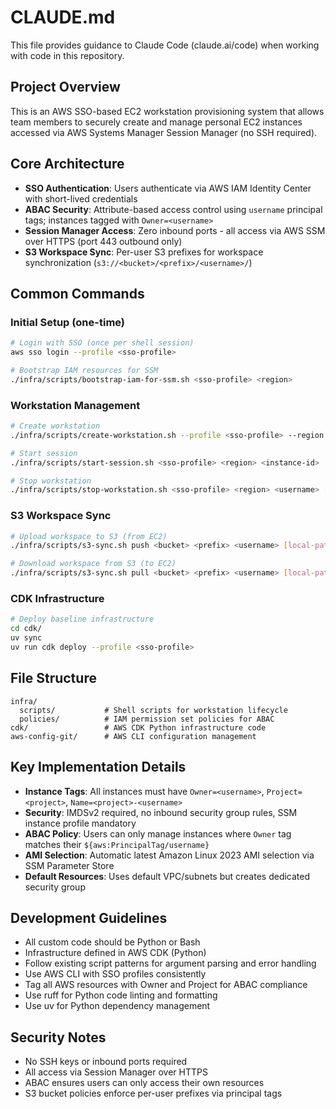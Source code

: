 # CLAUDE.md

This file provides guidance to Claude Code (claude.ai/code) when working with code in this repository.

## Project Overview

This is an AWS SSO-based EC2 workstation provisioning system that allows team members to securely create and manage personal EC2 instances accessed via AWS Systems Manager Session Manager (no SSH required).

## Core Architecture

- **SSO Authentication**: Users authenticate via AWS IAM Identity Center with short-lived credentials
- **ABAC Security**: Attribute-based access control using `username` principal tags; instances tagged with `Owner=<username>`
- **Session Manager Access**: Zero inbound ports - all access via AWS SSM over HTTPS (port 443 outbound only)
- **S3 Workspace Sync**: Per-user S3 prefixes for workspace synchronization (`s3://<bucket>/<prefix>/<username>/`)

## Common Commands

### Initial Setup (one-time)
```bash
# Login with SSO (once per shell session)
aws sso login --profile <sso-profile>

# Bootstrap IAM resources for SSM
./infra/scripts/bootstrap-iam-for-ssm.sh <sso-profile> <region>
```

### Workstation Management
```bash
# Create workstation
./infra/scripts/create-workstation.sh --profile <sso-profile> --region <region> --username <username> --project <project> --instance-type t3.small --arch x86_64 --volume-gb 50

# Start session
./infra/scripts/start-session.sh <sso-profile> <region> <instance-id>

# Stop workstation
./infra/scripts/stop-workstation.sh <sso-profile> <region> <username> [project]
```

### S3 Workspace Sync
```bash
# Upload workspace to S3 (from EC2)
./infra/scripts/s3-sync.sh push <bucket> <prefix> <username> [local-path]

# Download workspace from S3 (to EC2)
./infra/scripts/s3-sync.sh pull <bucket> <prefix> <username> [local-path]
```

### CDK Infrastructure
```bash
# Deploy baseline infrastructure
cd cdk/
uv sync
uv run cdk deploy --profile <sso-profile>
```

## File Structure

```
infra/
  scripts/           # Shell scripts for workstation lifecycle
  policies/          # IAM permission set policies for ABAC
cdk/                 # AWS CDK Python infrastructure code
aws-config-git/      # AWS CLI configuration management
```

## Key Implementation Details

- **Instance Tags**: All instances must have `Owner=<username>`, `Project=<project>`, `Name=<project>-<username>`
- **Security**: IMDSv2 required, no inbound security group rules, SSM instance profile mandatory
- **ABAC Policy**: Users can only manage instances where `Owner` tag matches their `${aws:PrincipalTag/username}`
- **AMI Selection**: Automatic latest Amazon Linux 2023 AMI selection via SSM Parameter Store
- **Default Resources**: Uses default VPC/subnets but creates dedicated security group

## Development Guidelines

- All custom code should be Python or Bash
- Infrastructure defined in AWS CDK (Python)
- Follow existing script patterns for argument parsing and error handling
- Use AWS CLI with SSO profiles consistently
- Tag all AWS resources with Owner and Project for ABAC compliance
- Use ruff for Python code linting and formatting
- Use uv for Python dependency management

## Security Notes

- No SSH keys or inbound ports required
- All access via Session Manager over HTTPS
- ABAC ensures users can only access their own resources
- S3 bucket policies enforce per-user prefixes via principal tags